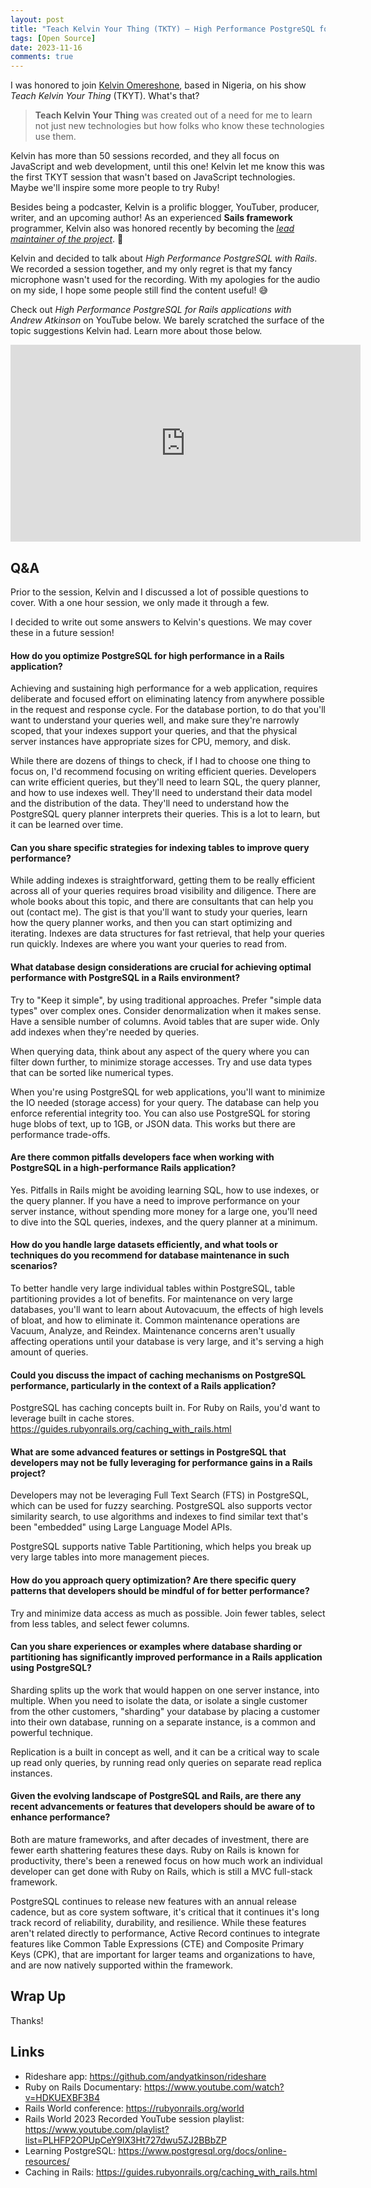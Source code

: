 ```yaml
---
layout: post
title: "Teach Kelvin Your Thing (TKTY) — High Performance PostgreSQL for Rails 🖥️"
tags: [Open Source]
date: 2023-11-16
comments: true
---
```


I was honored to join [Kelvin Omereshone](https://dominuskelvin.dev), based in Nigeria, on his show *Teach Kelvin Your Thing* (TKYT). What's that?

> **Teach Kelvin Your Thing** was created out of a need for me to learn not just new technologies but how folks who know these technologies use them.

Kelvin has more than 50 sessions recorded, and they all focus on JavaScript and web development, until this one! Kelvin let me know this was the first TKYT session that wasn't based on JavaScript technologies. Maybe we'll inspire some more people to try Ruby!

Besides being a podcaster, Kelvin is a prolific blogger, YouTuber, producer, writer, and an upcoming author! As an experienced **Sails framework** programmer, Kelvin also was honored recently by becoming the [*lead maintainer of the project*](https://twitter.com/Dominus_Kelvin/status/1669063700144070662). 🥳

Kelvin and decided to talk about *High Performance PostgreSQL with Rails*. We recorded a session together, and my only regret is that my fancy microphone wasn't used for the recording. With my apologies for the audio on my side, I hope some people still find the content useful! 😅

Check out *High Performance PostgreSQL for Rails applications with Andrew Atkinson* on YouTube below. We barely scratched the surface of the topic suggestions Kelvin had. Learn more about those below.

<iframe width="560" height="315" src="https://www.youtube.com/embed/90pWCR9O10Q?si=O_1n4P8qBQC0-rEt" title="YouTube video player" frameborder="0" allow="accelerometer; autoplay; clipboard-write; encrypted-media; gyroscope; picture-in-picture; web-share" allowfullscreen></iframe>

## Q&A

Prior to the session, Kelvin and I discussed a lot of possible questions to cover. With a one hour session, we only made it through a few.

I decided to write out some answers to Kelvin's questions. We may cover these in a future session!

#### How do you optimize PostgreSQL for high performance in a Rails application?

Achieving and sustaining high performance for a web application, requires deliberate and focused effort on eliminating latency from anywhere possible in the request and response cycle. For the database portion, to do that you'll want to understand your queries well, and make sure they're narrowly scoped, that your indexes support your queries, and that the physical server instances have appropriate sizes for CPU, memory, and disk.

While there are dozens of things to check, if I had to choose one thing to focus on, I'd recommend focusing on writing efficient queries. Developers can write efficient queries, but they'll need to learn SQL, the query planner, and how to use indexes well. They'll need to understand their data model and the distribution of the data. They'll need to understand how the PostgreSQL query planner interprets their queries. This is a lot to learn, but it can be learned over time.


#### Can you share specific strategies for indexing tables to improve query performance?
While adding indexes is straightforward, getting them to be really efficient across all of your queries requires broad visibility and diligence. There are whole books about this topic, and there are consultants that can help you out (contact me). The gist is that you'll want to study your queries, learn how the query planner works, and then you can start optimizing and iterating. Indexes are data structures for fast retrieval, that help your queries run quickly. Indexes are where you want your queries to read from.


#### What database design considerations are crucial for achieving optimal performance with PostgreSQL in a Rails environment?

Try to "Keep it simple", by using traditional approaches. Prefer "simple data types" over complex ones. Consider denormalization when it makes sense. Have a sensible number of columns. Avoid tables that are super wide. Only add indexes when they're needed by queries.

When querying data, think about any aspect of the query where you can filter down further, to minimize storage accesses. Try and use data types that can be sorted like numerical types.

When you're using PostgreSQL for web applications, you'll want to minimize the IO needed (storage access) for your query. The database can help you enforce referential integrity too. You can also use PostgreSQL for storing huge blobs of text, up to 1GB, or JSON data. This works but there are performance trade-offs.


#### Are there common pitfalls developers face when working with PostgreSQL in a high-performance Rails application?

Yes. Pitfalls in Rails might be avoiding learning SQL, how to use indexes, or the query planner. If you have a need to improve performance on your server instance, without spending more money for a large one, you'll need to dive into the SQL queries, indexes, and the query planner at a minimum.


#### How do you handle large datasets efficiently, and what tools or techniques do you recommend for database maintenance in such scenarios?
To better handle very large individual tables within PostgreSQL, table partitioning provides a lot of benefits. For maintenance on very large databases, you'll want to learn about Autovacuum, the effects of high levels of bloat, and how to eliminate it. Common maintenance operations are Vacuum, Analyze, and Reindex. Maintenance concerns aren't usually affecting operations until your database is very large, and it's serving a high amount of queries.


#### Could you discuss the impact of caching mechanisms on PostgreSQL performance, particularly in the context of a Rails application?
PostgreSQL has caching concepts built in. For Ruby on Rails, you'd want to leverage built in cache stores. <https://guides.rubyonrails.org/caching_with_rails.html>


#### What are some advanced features or settings in PostgreSQL that developers may not be fully leveraging for performance gains in a Rails project?
Developers may not be leveraging Full Text Search (FTS) in PostgreSQL, which can be used for fuzzy searching. PostgreSQL also supports vector similarity search, to use algorithms and indexes to find similar text that's been "embedded" using Large Language Model APIs.

PostgreSQL supports native Table Partitioning, which helps you break up very large tables into more management pieces.


#### How do you approach query optimization? Are there specific query patterns that developers should be mindful of for better performance?
Try and minimize data access as much as possible. Join fewer tables, select from less tables, and select fewer columns.


#### Can you share experiences or examples where database sharding or partitioning has significantly improved performance in a Rails application using PostgreSQL?
Sharding splits up the work that would happen on one server instance, into multiple. When you need to isolate the data, or isolate a single customer from the other customers, "sharding" your database by placing a customer into their own database, running on a separate instance, is a common and powerful technique.

Replication is a built in concept as well, and it can be a critical way to scale up read only queries, by running read only queries on separate read replica instances.


#### Given the evolving landscape of PostgreSQL and Rails, are there any recent advancements or features that developers should be aware of to enhance performance?
Both are mature frameworks, and after decades of investment, there are fewer earth shattering features these days. Ruby on Rails is known for productivity, there's been a renewed focus on how much work an individual developer can get done with Ruby on Rails, which is still a MVC full-stack framework.

PostgreSQL continues to release new features with an annual release cadence, but as core system software, it's critical that it continues it's long track record of reliability, durability, and resilience. While these features aren't related directly to performance, Active Record continues to integrate features like Common Table Expressions (CTE) and Composite Primary Keys (CPK), that are important for larger teams and organizations to have, and are now natively supported within the framework.


## Wrap Up

Thanks!



## Links

- Rideshare app: <https://github.com/andyatkinson/rideshare>
- Ruby on Rails Documentary: <https://www.youtube.com/watch?v=HDKUEXBF3B4>
- Rails World conference: <https://rubyonrails.org/world>
- Rails World 2023 Recorded YouTube session playlist: <https://www.youtube.com/playlist?list=PLHFP2OPUpCeY9IX3Ht727dwu5ZJ2BBbZP>
- Learning PostgreSQL: <https://www.postgresql.org/docs/online-resources/>
- Caching in Rails: <https://guides.rubyonrails.org/caching_with_rails.html>